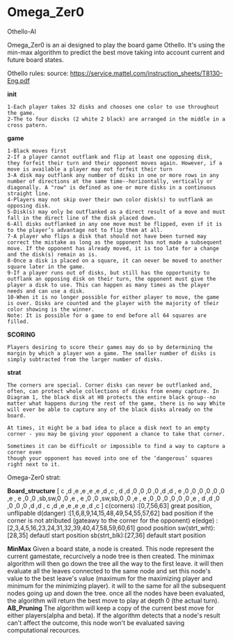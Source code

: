 # Omega_Zer0

 Othello-AI

 Omega_Zer0 is an ai designed to play the board game Othello.
 It's using the min-max algorithm to predict the best move taking into account current and future board states.

Othello rules: 
    source: https://service.mattel.com/instruction_sheets/T8130-Eng.pdf

__init__

    1-Each player takes 32 disks and chooses one color to use throughout the game.
    2-The to four discks (2 white 2 black) are arranged in the middle in a cross patern. 

__game__

    1-Black moves first
    2-If a player cannot outflank and flip at least one opposing disk, they forfeit their turn and their opponent moves again. However, if a move is available a player may not forfeit their turn
    3-A disk may outflank any number of disks in one or more rows in any number of directions at the same time--horizontally, vertically or diagonally. A "row" is defined as one or more disks in a continuous straight line.
    4-Players may not skip over their own color disk(s) to outflank an opposing disk.
    5-Disk(s) may only be outflanked as a direct result of a move and must fall in the direct line of the disk placed down.
    6-All disks outflanked in any one move must be flipped, even if it is to the player’s advantage not to flip them at all.
    7-A player who flips a disk that should not have been turned may correct the mistake as long as the opponent has not made a subsequent move. If the opponent has already moved, it is too late for a change and the disk(s) remain as is.
    8-Once a disk is placed on a square, it can never be moved to another square later in the game.
    9-If a player runs out of disks, but still has the opportunity to outflank an opposing disk on their turn, the opponent must give the player a disk to use. This can happen as many times as the player needs and can use a disk.
    10-When it is no longer possible for either player to move, the game is over. Disks are counted and the player with the majority of their color showing is the winner.
    Note: It is possible for a game to end before all 64 squares are filled.

__SCORING__

    Players desiring to score their games may do so by determining the margin by which a player won a game. The smaller number of disks is simply subtracted from the larger number of disks.

__strat__

    The corners are special. Corner disks can never be outflanked and, often, can protect whole collections of disks from enemy capture. In Diagram 1, the black disk at H8 protects the entire black group--no matter what happens during the rest of the game, there is no way White will ever be able to capture any of the black disks already on the board.

    At times, it might be a bad idea to place a disk next to an empty corner - you may be giving your opponent a chance to take that corner.

    Sometimes it can be difficult or impossible to find a way to capture a corner even
    though your opponent has moved into one of the ‘dangerous’ squares right next to it.


Omega-Zer0 strat: 

__Board_structure__
    [
    c ,d ,e ,e ,e ,e ,d ,c ,
    d ,d ,0 ,0 ,0 ,0 ,d ,d ,
    e ,0 ,0 ,0 ,0 ,0 ,0 ,e ,
    e ,0 ,0 ,sb,sw,0 ,0 ,e ,
    e ,0 ,0 ,sw,sb,0 ,0 ,e ,
    e ,0 ,0 ,0 ,0 ,0 ,0 ,e ,
    d ,d ,0 ,0 ,0 ,0 ,d ,d ,
    c ,d ,e ,e ,e ,e ,d ,c
    ]
    c(corners)  :[0,7,56,63] great position, unflipable 
    d(danger)   :[1,6,8,9,14,15,48,49,54,55,57,62] bad position if the corner is not atributed (gateawy to the corner for the opponent)
    e(edge)     :[2,3,4,5,16,23,24,31,32,39,40,47,58,59,60,61] good position
    sw(strt_wht):[28,35] defautl start position 
    sb(strt_blk):[27,36] default start position 


__MinMax__
    Given a board state, a node is created. This node represent the current gamestate, recurcively a node tree is then created. The minimax algorithm will then go down the tree all the way to the first leave. it will then evaluate all the leaves connected to the same node and set this node's value to the best leave's value (maximum for the maximizing player and minimum for the minimizing player). it will to the same for all the subsequent nodes going up and down the tree. 
    once all the nodes have been evaluated, the algorithm will return the best move to play at depth 0 (the actual turn).
__AB_Pruning__
    The algorithm will keep a copy of the current best move for either players(alpha and beta). If the algorithm detects that a node's result can't affect the outcome, this node won't be evaluated saving computational recources. 



